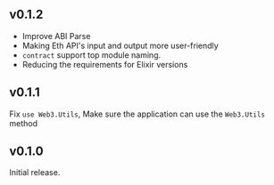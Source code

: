 ## v0.1.2

- Improve ABI Parse
- Making Eth API's input and output more user-friendly
- `contract` support top module naming.
- Reducing the requirements for Elixir versions

## v0.1.1

Fix `use Web3.Utils`, Make sure the application can use the `Web3.Utils` method

## v0.1.0

Initial release.